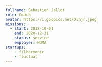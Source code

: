 ```yaml
---
fullname: Sebastien Jallot
role: Coach
avatar: https://i.goopics.net/O3njr.jpeg
missions:
  - start: 2018-10-01
    end: 2020-12-31
    status: service
    employer: NUMA
startups:
    - filharmonic
    - fluctuat
---
```

